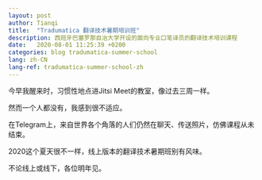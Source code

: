 ```yaml
---
layout: post
author: Tianqi
title:  "Tradumatica 翻译技术暑期培训班"
description: 西班牙巴塞罗那自治大学开设的面向专业口笔译员的翻译技术培训课程
date:   2020-08-01 11:25:39 +0200
categories: blog tradumatica-summer-school
lang: zh-CN
lang-ref: tradumatica-summer-school-zh
---
```

今早我醒来时，习惯性地点进Jitsi Meet的教室，像过去三周一样。

然而一个人都没有，我感到很不适应。

在Telegram上，来自世界各个角落的人们仍然在聊天、传送照片，仿佛课程从未结束。

2020这个夏天很不一样，线上版本的翻译技术暑期班别有风味。

不论线上或线下，各位明年见。 
